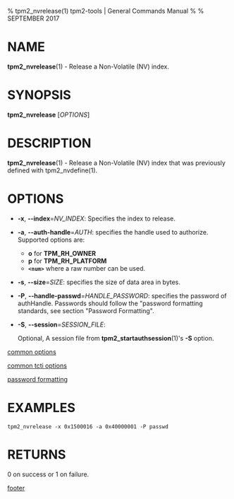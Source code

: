 % tpm2_nvrelease(1) tpm2-tools | General Commands Manual
%
% SEPTEMBER 2017

# NAME

**tpm2_nvrelease**(1) - Release a Non-Volatile (NV) index.

# SYNOPSIS

**tpm2_nvrelease** [*OPTIONS*]

# DESCRIPTION

**tpm2_nvrelease**(1) - Release a Non-Volatile (NV) index that was previously
defined with tpm2_nvdefine(1).

# OPTIONS

  * **-x**, **--index**=_NV\_INDEX_:
    Specifies the index to release.

  * **-a**, **--auth-handle**=_AUTH_:
    specifies the handle used to authorize.
    Supported options are:
      * **o** for **TPM_RH_OWNER**
      * **p** for **TPM_RH_PLATFORM**
      * **`<num>`** where a raw number can be used.

  * **-s**, **--size**=_SIZE_:
    specifies the size of data area in bytes.

  * **-P**, **--handle-passwd**=_HANDLE\_PASSWORD_:
    specifies the password of authHandle. Passwords should follow the
    "password formatting standards, see section "Password Formatting".

  * **-S**, **--session**=_SESSION\_FILE_:

    Optional, A session file from **tpm2_startauthsession**(1)'s **-S** option.

[common options](common/options.md)

[common tcti options](common/tcti.md)

[password formatting](common/password.md)

# EXAMPLES

```
tpm2_nvrelease -x 0x1500016 -a 0x40000001 -P passwd
```

# RETURNS

0 on success or 1 on failure.

[footer](common/footer.md)
